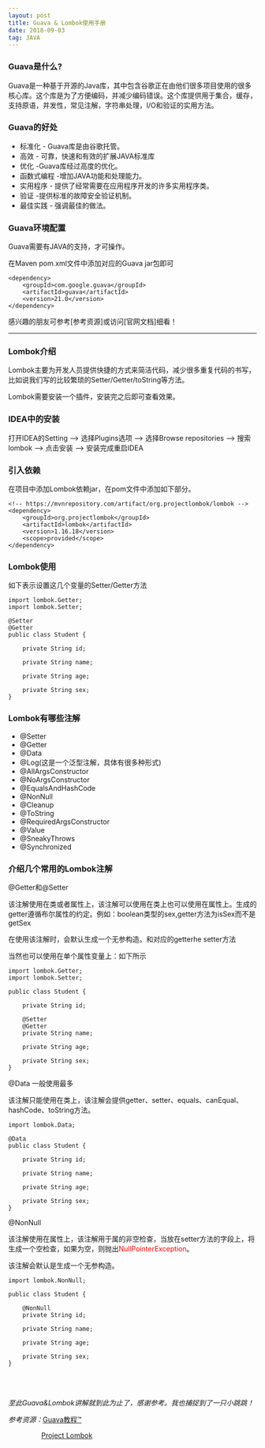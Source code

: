 ```yaml
---
layout: post
title: Guava & Lombok使用手册
date: 2018-09-03
tag: JAVA
---
```


### Guava是什么?
Guava是一种基于开源的Java库，其中包含谷歌正在由他们很多项目使用的很多核心库。这个库是为了方便编码，并减少编码错误。这个库提供用于集合，缓存，支持原语，并发性，常见注解，字符串处理，I/O和验证的实用方法。

### Guava的好处
- 标准化 - Guava库是由谷歌托管。
- 高效 - 可靠，快速和有效的扩展JAVA标准库
- 优化 -Guava库经过高度的优化。
- 函数式编程 -增加JAVA功能和处理能力。
- 实用程序 - 提供了经常需要在应用程序开发的许多实用程序类。
- 验证 -提供标准的故障安全验证机制。
- 最佳实践 - 强调最佳的做法。

### Guava环境配置
Guava需要有JAVA的支持，才可操作。

在Maven pom.xml文件中添加对应的Guava jar包即可
```
<dependency>
	<groupId>com.google.guava</groupId>
	<artifactId>guava</artifactId>
	<version>21.0</version>
</dependency>
```
感兴趣的朋友可参考[参考资源]或访问[官网文档]细看！

---

### Lombok介绍
Lombok主要为开发人员提供快捷的方式来简洁代码，减少很多重复代码的书写，比如说我们写的比较繁琐的Setter/Getter/toString等方法。

Lombok需要安装一个插件，安装完之后即可查看效果。

### IDEA中的安装
打开IDEA的Setting –> 选择Plugins选项 –> 选择Browse repositories –> 搜索lombok –> 点击安装 –> 安装完成重启IDEA

### 引入依赖
在项目中添加Lombok依赖jar，在pom文件中添加如下部分。
```
<!-- https://mvnrepository.com/artifact/org.projectlombok/lombok -->
<dependency>
    <groupId>org.projectlombok</groupId>
    <artifactId>lombok</artifactId>
    <version>1.16.18</version>
    <scope>provided</scope>
</dependency>
```

### Lombok使用
如下表示设置这几个变量的Setter/Getter方法
```
import lombok.Getter;
import lombok.Setter;

@Setter
@Getter
public class Student {
    
    private String id;
    
    private String name;
    
    private String age;
    
    private String sex;
}
```

### Lombok有哪些注解
- @Setter
- @Getter
- @Data
- @Log(这是一个泛型注解，具体有很多种形式)
- @AllArgsConstructor
- @NoArgsConstructor
- @EqualsAndHashCode
- @NonNull
- @Cleanup
- @ToString
- @RequiredArgsConstructor
- @Value
- @SneakyThrows
- @Synchronized

### 介绍几个常用的Lombok注解

@Getter和@Setter

该注解使用在类或者属性上，该注解可以使用在类上也可以使用在属性上。生成的getter遵循布尔属性的约定。例如：boolean类型的sex,getter方法为isSex而不是getSex

在使用该注解时，会默认生成一个无参构造。和对应的getterhe setter方法 

当然也可以使用在单个属性变量上：如下所示
```
import lombok.Getter;
import lombok.Setter;

public class Student {
    
    private String id;

    @Setter
    @Getter
    private String name;
    
    private String age;
    
    private String sex;
}

```

@Data 一般使用最多

该注解只能使用在类上，该注解会提供getter、setter、equals、canEqual、hashCode、toString方法。
```
import lombok.Data;

@Data
public class Student {

    private String id;

    private String name;

    private String age;

    private String sex;
}

```

@NonNull

该注解使用在属性上，该注解用于属的非空检查，当放在setter方法的字段上，将生成一个空检查，如果为空，则抛出<font color='red'>NullPointerException</font>。 

该注解会默认是生成一个无参构造。
```
import lombok.NonNull;

public class Student {

    @NonNull
    private String id;

    private String name;

    private String age;

    private String sex;
}
```

<br/>

<br/>

*至此Guava&Lombok讲解就到此为止了，感谢参考。我也捕捉到了一只小跳跳！*

*参考资源：*[Guava教程™](https://www.yiibai.com/guava)

&nbsp;&nbsp;&nbsp;&nbsp;&nbsp;&nbsp;&nbsp;&nbsp;&nbsp;&nbsp;&nbsp;&nbsp;&nbsp;&nbsp;&nbsp;&nbsp; [Project Lombok](https://www.projectlombok.org/)